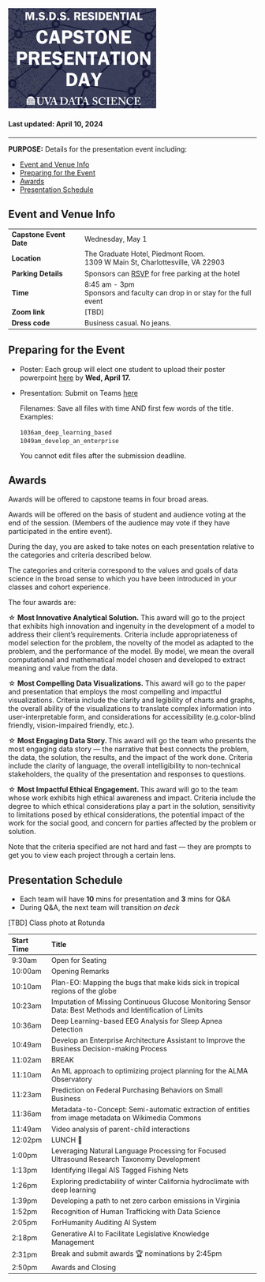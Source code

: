 
<img src="https://github.com/UVADS/ds6013/blob/main/capstone_day.png" width="300"/>

#### Last updated: April 10, 2024

---

**PURPOSE:** Details for the presentation event including:

- [Event and Venue Info](#event-and-venue-info)
- [Preparing for the Event](#preparing-for-the-event)
- [Awards](#awards)
- [Presentation Schedule](#presentation-schedule)

## Event and Venue Info
|   |   | 
|---|---|
| **Capstone Event Date**   |  Wednesday, May 1 | 
| **Location**   |  The Graduate Hotel, Piedmont Room. <br> 1309 W Main St, Charlottesville, VA 22903 | 
| **Parking Details**   |  Sponsors can [RSVP](https://virginia.az1.qualtrics.com/jfe/form/SV_bm83no5ddCIluaW) for free parking at the hotel | 
| **Time**  |  8:45 am - 3pm <br> Sponsors and faculty can drop in or stay for the full event |
| **Zoom link**  |  [TBD] |
| **Dress code**  |  Business casual. No jeans. |


## Preparing for the Event

- Poster: Each group will elect one student to upload their poster powerpoint [here](https://myuva.sharepoint.com/sites/CapstoneDayMay2023/Shared%20Documents/Forms/AllItems.aspx?csf=1&web=1&e=YMSE3X&CT=1712317314148&OR=OWA%2DNT%2DMail&CID=0f04a2c5%2D52b0%2Db1bd%2Daa75%2Dddfbcdfe6941&RootFolder=%2Fsites%2FCapstoneDayMay2023%2FShared%20Documents%2FGeneral%2F2024%2FCapstone%20Posters%202024&FolderCTID=0x01200053A5E6894AE78F4A99163ED7E89CD469) by **Wed, April 17.**
- Presentation: Submit on Teams [here](https://myuva.sharepoint.com/:f:/r/sites/CapstoneDayMay2023/Shared%20Documents/General/2024/Capstone%20Presentation%20Day%20Slides%202024?csf=1&web=1&e=P0ZjHZ)

  Filenames: Save all files with time AND first few words of the title.  
  Examples: 

  ```1036am_deep_learning_based```  
  ```1049am_develop_an_enterprise```

  You cannot edit files after the submission deadline.

## Awards

Awards will be offered to capstone teams in four broad areas. 

Awards will be offered on the basis of student and audience voting at the end of the session. (Members of the audience may vote if they have participated in the entire event). 

During the day, you are asked to take notes on each presentation relative to the categories and criteria described below. 

The categories and criteria correspond to the values and goals of data science in the broad sense to which you have been introduced in your classes and cohort experience. 

The four awards are: 

☆ **Most Innovative Analytical Solution.** This award will go to the project that exhibits high innovation and ingenuity in the development of a model to address their client’s requirements. Criteria include appropriateness of model selection for the problem, the novelty of the model as adapted to the problem, and the performance of the model. By model, we mean the overall computational and mathematical model chosen and developed to extract meaning and value from the data. 

☆ **Most Compelling Data Visualizations.** This award will go to the paper and presentation that employs the most compelling and impactful visualizations. Criteria include the clarity and legibility of charts and graphs, the overall ability of the visualizations to translate complex information into user-interpretable form, and considerations for accessibility (e.g.color-blind friendly, vision-impaired friendly, etc.). 

☆ **Most Engaging Data Story.** This award will go the team who presents the most engaging data story — the narrative that best connects the problem, the data, the solution, the results, and the impact of the work done. Criteria include the clarity of language, the overall intelligibility to non-technical stakeholders, the quality of the presentation and responses to questions. 

☆ **Most Impactful Ethical Engagement.** This award will go to the team whose work exhibits high ethical awareness and impact. Criteria include the degree to which ethical considerations play a part in the solution, sensitivity to limitations posed by ethical considerations, the potential impact of the work for the social good, and concern for parties affected by the problem or solution. 

Note that the criteria specified are not hard and fast — they are prompts to get you to view each project through a certain lens. 

## Presentation Schedule

- Each team will have **10** mins for presentation and **3** mins for Q&A
- During Q&A, the next team will transition *on deck*

[TBD] Class photo at Rotunda  

| Start Time | Title |
|:---|:---|
| 9:30am | Open for Seating |
| 10:00am | Opening Remarks |
| 10:10am | Plan-EO: Mapping the bugs that make kids sick in tropical regions of the globe |
| 10:23am | Imputation of Missing Continuous Glucose Monitoring Sensor Data: Best Methods and Identification of Limits |
| 10:36am | Deep Learning-based EEG Analysis for Sleep Apnea Detection |
| 10:49am | Develop an Enterprise Architecture Assistant to Improve the Business Decision-making Process |
| 11:02am | BREAK |
| 11:10am | An ML approach to optimizing project planning for the ALMA Observatory |
| 11:23am | Prediction on Federal Purchasing Behaviors on Small Business |
| 11:36am | Metadata-to-Concept: Semi-automatic extraction of entities from image metadata on Wikimedia Commons |
| 11:49am | Video analysis of parent-child interactions |
| 12:02pm | LUNCH :sandwich: | 
| 1:00pm | Leveraging Natural Language Processing for Focused Ultrasound Research Taxonomy Development | 
| 1:13pm | Identifying Illegal AIS Tagged Fishing Nets | 
| 1:26pm | Exploring predictability of winter California hydroclimate with deep learning | 
| 1:39pm | Developing a path to net zero carbon emissions in Virginia | 
| 1:52pm | Recognition of Human Trafficking with Data Science | 
| 2:05pm | ForHumanity Auditing AI System | 
| 2:18pm | Generative AI to Facilitate Legislative Knowledge Management | 
| 2:31pm | Break and submit awards :trophy: nominations by 2:45pm | 
| 2:50pm | Awards and Closing | 




